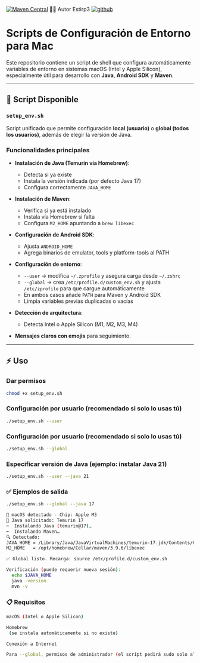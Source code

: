 [![Maven Central](https://img.shields.io/maven-central/v/io.github.bonigarcia/webdrivermanager.svg)](http://search.maven.org/#search%7Cga%7C1%7Cg%3Aio.github.bonigarcia%20a%3Awebdrivermanager)
👨‍💻 Autor
Estirp3 
[![github](https://img.shields.io/badge/Git__estirp3-GitHub-blue)](https://github.com/Estirp3)

# Scripts de Configuración de Entorno para Mac

Este repositorio contiene un script de shell que configura automáticamente 
variables de entorno en sistemas macOS (Intel y Apple Silicon), 
especialmente útil para desarrollo con **Java**, **Android SDK** y **Maven**.

---

## 🚀 Script Disponible

### `setup_env.sh`

Script unificado que permite configuración **local (usuario)** o **global (todos los usuarios)**, además de elegir la versión de Java.

### Funcionalidades principales

- **Instalación de Java (Temurin vía Homebrew)**:
  - Detecta si ya existe
  - Instala la versión indicada (por defecto Java 17)
  - Configura correctamente `JAVA_HOME`

- **Instalación de Maven**:
  - Verifica si ya está instalado
  - Instala vía Homebrew si falta
  - Configura `M2_HOME` apuntando a `brew libexec`

- **Configuración de Android SDK**:
  - Ajusta `ANDROID_HOME`
  - Agrega binarios de emulator, tools y platform-tools al PATH

- **Configuración de entorno**:
  - `--user` → modifica `~/.zprofile` y asegura carga desde `~/.zshrc`
  - `--global` → crea `/etc/profile.d/custom_env.sh` y ajusta `/etc/zprofile` para que cargue automáticamente
  - En ambos casos añade `PATH` para Maven y Android SDK
  - Limpia variables previas duplicadas o vacías

- **Detección de arquitectura**:
  - Detecta Intel o Apple Silicon (M1, M2, M3, M4)

- **Mensajes claros con emojis** para seguimiento.

---

## ⚡ Uso

### Dar permisos
```bash
chmod +x setup_env.sh
```
### Configuración por usuario (recomendado si solo lo usas tú)
```bash
./setup_env.sh --user
```

### Configuración por usuario (recomendado si solo lo usas tú)
```bash
./setup_env.sh --global
```
### Especificar versión de Java (ejemplo: instalar Java 21)
```bash
./setup_env.sh --user --java 21
```

### ✅ Ejemplos de salida
```bash
./setup_env.sh --global --java 17

🍎 macOS detectado - Chip: Apple M3
🔧 Java solicitado: Temurin 17
➡️  Instalando Java (temurin@17)…
➡️  Instalando Maven…
🔍 Detectado:
JAVA_HOME = /Library/Java/JavaVirtualMachines/temurin-17.jdk/Contents/Home
M2_HOME   = /opt/homebrew/Cellar/maven/3.9.6/libexec

✅ Global listo. Recarga: source /etc/profile.d/custom_env.sh

Verificación (puede requerir nueva sesión):
  echo $JAVA_HOME
  java -version
  mvn -v

```
### 📋 Requisitos
```bash
macOS (Intel o Apple Silicon)

Homebrew
 (se instala automáticamente si no existe)

Conexión a Internet

Para --global, permisos de administrador (el script pedirá sudo solo al escribir en /etc)
```
